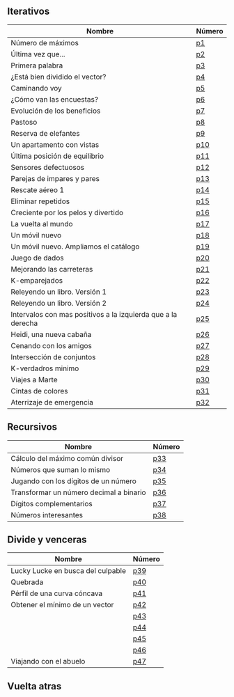 
## Iterativos

| Nombre       | Número | 
|--------------|------|
| Número de máximos | [p1](https://github.com/aluque1/FAL/tree/main/24-25/CORRECT/iterativos/p1)  |
| Última vez que... | [p2](https://github.com/aluque1/FAL/tree/main/24-25/CORRECT/iterativos/p2)  |
| Primera palabra |  [p3](https://github.com/aluque1/FAL/tree/main/24-25/CORRECT/iterativos/p3)  |
| ¿Está bien dividido el vector? |  [p4](https://github.com/aluque1/FAL/tree/main/24-25/CORRECT/iterativos/p5)  |
| Caminando voy |  [p5](https://github.com/aluque1/FAL/tree/main/24-25/CORRECT/iterativos/p5)  |
| ¿Cómo van las encuestas? |  [p6]((https://github.com/aluque1/FAL/tree/main/24-25/CORRECT/iterativos/p6))  |
| Evolución de los beneficios |  [p7](https://github.com/aluque1/FAL/tree/main/24-25/CORRECT/iterativos/p7)  |
| Pastoso |  [p8](https://github.com/aluque1/FAL/tree/main/24-25/CORRECT/iterativos/p8)  |
| Reserva de elefantes |  [p9](https://github.com/aluque1/FAL/tree/main/24-25/CORRECT/iterativos/p9)  |
| Un apartamento con vistas |  [p10](https://github.com/aluque1/FAL/tree/main/24-25/CORRECT/iterativos/p10)  |
| Última posición de equilibrio |  [p11](https://github.com/aluque1/FAL/tree/main/24-25/CORRECT/iterativos/p11)  |
| Sensores defectuosos |  [p12](https://github.com/aluque1/FAL/tree/main/24-25/CORRECT/iterativos/p12)  |
| Parejas de impares y pares |  [p13](https://github.com/aluque1/FAL/tree/main/24-25/CORRECT/iterativos/p13)  |
| Rescate aéreo 1 |  [p14](https://github.com/aluque1/FAL/tree/main/24-25/CORRECT/iterativos/p14)  |
| Eliminar repetidos |  [p15](https://github.com/aluque1/FAL/tree/main/24-25/CORRECT/iterativos/p15)  |
| Creciente por los pelos y divertido |  [p16](https://github.com/aluque1/FAL/tree/main/24-25/CORRECT/iterativos/p16)  |
| La vuelta al mundo |  [p17](https://github.com/aluque1/FAL/tree/main/24-25/CORRECT/iterativos/p17)  |
| Un móvil nuevo |  [p18](https://github.com/aluque1/FAL/tree/main/24-25/CORRECT/iterativos/p18)  |
| Un móvil nuevo. Ampliamos el catálogo |  [p19](https://github.com/aluque1/FAL/tree/main/24-25/CORRECT/iterativos/p19)  |
| Juego de dados |  [p20](https://github.com/aluque1/FAL/tree/main/24-25/CORRECT/iterativos/p20)  |
| Mejorando las carreteras |  [p21](https://github.com/aluque1/FAL/tree/main/24-25/CORRECT/iterativos/p21)  |
| K-emparejados  |  [p22](https://github.com/aluque1/FAL/tree/main/24-25/CORRECT/iterativos/p22)  |
| Releyendo un libro. Versión 1 |  [p23](https://github.com/aluque1/FAL/tree/main/24-25/CORRECT/iterativos/p23)  |
| Releyendo un libro. Versión 2 |  [p24](https://github.com/aluque1/FAL/tree/main/24-25/CORRECT/iterativos/p24)  |
| Intervalos con mas positivos a la izquierda que a la derecha |  [p25](https://github.com/aluque1/FAL/tree/main/24-25/CORRECT/iterativos/p25)  |
| Heidi, una nueva cabaña|  [p26](https://github.com/aluque1/FAL/tree/main/24-25/CORRECT/iterativos/p26) |
| Cenando con los amigos |  [p27](https://github.com/aluque1/FAL/tree/main/24-25/CORRECT/iterativos/p27) |
| Intersección de conjuntos |  [p28]((https://github.com/aluque1/FAL/tree/main/24-25/CORRECT/iterativos/p28)) |
| K-verdadros minimo |  [p29](https://github.com/aluque1/FAL/tree/main/24-25/CORRECT/iterativos/p29) |
| Viajes a Marte |  [p30](https://github.com/aluque1/FAL/tree/main/24-25/CORRECT/iterativos/p30) |
| Cintas de colores |  [p31](https://github.com/aluque1/FAL/tree/main/24-25/CORRECT/iterativos/p31) |
| Aterrizaje de emergencia |  [p32](https://github.com/aluque1/FAL/tree/main/24-25/CORRECT/iterativos/p32) |


## Recursivos
| Nombre       | Número | 
|--------------|------|
| Cálculo del máximo común divisor | [p33](https://github.com/aluque1/FAL/tree/main/24-25/CORRECT/recursivos/p33)  |
| Números que suman lo mismo | [p34](https://github.com/aluque1/FAL/tree/main/24-25/CORRECT/recursivos/p34)  |
| Jugando con los dígitos de un número |  [p35](https://github.com/aluque1/FAL/tree/main/24-25/CORRECT/recursivos/p35)  |
| Transformar un número decimal a binario |  [p36](https://github.com/aluque1/FAL/tree/main/24-25/CORRECT/recursivos/p36)  |
| Dígitos complementarios |  [p37](https://github.com/aluque1/FAL/tree/main/24-25/CORRECT/recursivos/p37)  |
| Números interesantes |  [p38](https://github.com/aluque1/FAL/tree/main/24-25/CORRECT/recursivos/p38)  |

## Divide y venceras
| Nombre       | Número | 
|--------------|------|
| Lucky Lucke en busca del culpable | [p39](https://github.com/aluque1/FAL/tree/main/24-25/CORRECT/dv/p39)  |
| Quebrada | [p40](https://github.com/aluque1/FAL/tree/main/24-25/CORRECT/dv/p40)  |
| Pérfil de una curva cóncava | [p41](https://github.com/aluque1/FAL/tree/main/24-25/CORRECT/dv/p41)  |
| Obtener el mínimo de un vector | [p42](https://github.com/aluque1/FAL/tree/main/24-25/CORRECT/dv/p42)  |
|  | [p43](https://github.com/aluque1/FAL/tree/main/24-25/CORRECT/dv/p43)  |
|  | [p44](https://github.com/aluque1/FAL/tree/main/24-25/CORRECT/dv/p44)  |
|  | [p45](https://github.com/aluque1/FAL/tree/main/24-25/CORRECT/dv/p45)  |
|  | [p46](https://github.com/aluque1/FAL/tree/main/24-25/CORRECT/dv/p46)  |
| Viajando con el abuelo | [p47](https://github.com/aluque1/FAL/tree/main/24-25/CORRECT/dv/p47)  |
## Vuelta atras
